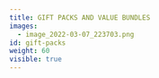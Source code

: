 ```yaml
---
title: GIFT PACKS AND VALUE BUNDLES
images:
  - image_2022-03-07_223703.png
id: gift-packs
weight: 60
visible: true
---
```

